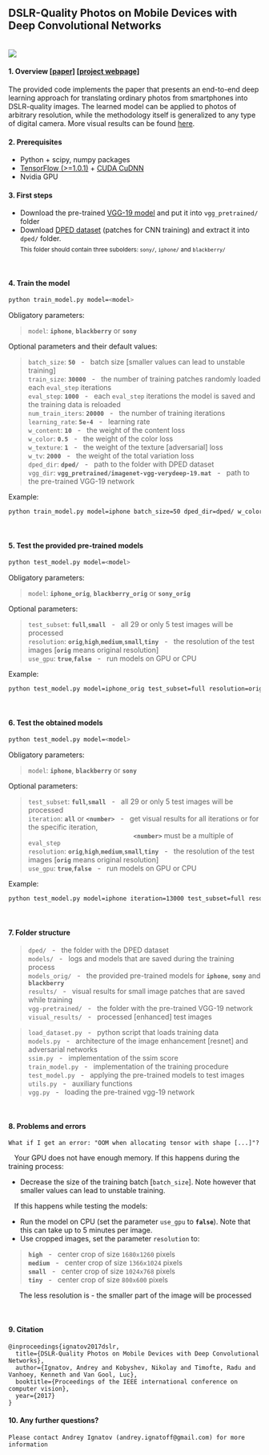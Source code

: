 ## DSLR-Quality Photos on Mobile Devices with Deep Convolutional Networks

<br/>

<img src="http://people.ee.ethz.ch/~ihnatova/assets/img/teaser_git.jpg"/>

<br/>

#### 1. Overview [[paper]](https://arxiv.org/pdf/1704.02470.pdf) [[project webpage]](http://dped-photos.vision.ee.ethz.ch) 

The provided code implements the paper that presents an end-to-end deep learning approach for translating ordinary photos from smartphones into DSLR-quality images. The learned model can be applied to photos of arbitrary resolution, while the methodology itself is generalized to 
any type of digital camera. More visual results can be found [here](http://people.ee.ethz.ch/~ihnatova/#demo).


#### 2. Prerequisites

- Python + scipy, numpy packages
- [TensorFlow (>=1.0.1)](https://www.tensorflow.org/install/) + [CUDA CuDNN](https://developer.nvidia.com/cudnn)
- Nvidia GPU


#### 3. First steps

- Download the pre-trained [VGG-19 model](https://drive.google.com/file/d/0BwOLOmqkYj-jMGRwaUR2UjhSNDQ/view?usp=sharing) and put it into `vgg_pretrained/` folder
- Download [DPED dataset](http://people.ee.ethz.ch/~ihnatova/#dataset) (patches for CNN training) and extract it into `dped/` folder.  
<sub>This folder should contain three subolders: `sony/`, `iphone/` and `blackberry/`</sub>

<br/>

#### 4. Train the model

```bash
python train_model.py model=<model>
```

Obligatory parameters:

>```model```: **```iphone```**, **```blackberry```** or **```sony```**

Optional parameters and their default values:

>```batch_size```: **```50```** &nbsp; - &nbsp; batch size [smaller values can lead to unstable training] <br/>
>```train_size```: **```30000```** &nbsp; - &nbsp; the number of training patches randomly loaded each ```eval_step``` iterations <br/>
>```eval_step```: **```1000```** &nbsp; - &nbsp; each ```eval_step``` iterations the model is saved and the training data is reloaded <br/>
>```num_train_iters```: **```20000```** &nbsp; - &nbsp; the number of training iterations <br/>
>```learning_rate```: **```5e-4```** &nbsp; - &nbsp; learning rate <br/>
>```w_content```: **```10```** &nbsp; - &nbsp; the weight of the content loss <br/>
>```w_color```: **```0.5```** &nbsp; - &nbsp; the weight of the color loss <br/>
>```w_texture```: **```1```** &nbsp; - &nbsp; the weight of the texture [adversarial] loss <br/>
>```w_tv```: **```2000```** &nbsp; - &nbsp; the weight of the total variation loss <br/>
>```dped_dir```: **```dped/```** &nbsp; - &nbsp; path to the folder with DPED dataset <br/>
>```vgg_dir```: **```vgg_pretrained/imagenet-vgg-verydeep-19.mat```** &nbsp; - &nbsp; path to the pre-trained VGG-19 network <br/>

Example:

```bash
python train_model.py model=iphone batch_size=50 dped_dir=dped/ w_color=0.7
```

<br/>

#### 5. Test the provided pre-trained models

```bash
python test_model.py model=<model>
```

Obligatory parameters:

>```model```: **```iphone_orig```**, **```blackberry_orig```** or **```sony_orig```**

Optional parameters:

>```test_subset```: **```full```**,**```small```**  &nbsp; - &nbsp; all 29 or only 5 test images will be processed <br/>
>```resolution```: **```orig```**,**```high```**,**```medium```**,**```small```**,**```tiny```** &nbsp; - &nbsp; the resolution of the test images [**```orig```** means original resolution]<br/>
>```use_gpu```: **```true```**,**```false```** &nbsp; - &nbsp; run models on GPU or CPU <br/>

Example:

```bash
python test_model.py model=iphone_orig test_subset=full resolution=orig use_gpu=true
```

<br/>

#### 6. Test the obtained models

```bash
python test_model.py model=<model>
```

Obligatory parameters:

>```model```: **```iphone```**, **```blackberry```** or **```sony```**

Optional parameters:

>```test_subset```: **```full```**,**```small```**  &nbsp; - &nbsp; all 29 or only 5 test images will be processed <br/>
>```iteration```: **```all```** or **```<number>```**  &nbsp; - &nbsp; get visual results for all iterations or for the specific iteration,  
>&emsp;&emsp;&emsp;&emsp;&emsp;&emsp;&emsp;&emsp;&emsp;&emsp;&emsp;&emsp;&emsp;&emsp;&emsp;**```<number>```** must be a multiple of ```eval_step``` <br/>
>```resolution```: **```orig```**,**```high```**,**```medium```**,**```small```**,**```tiny```** &nbsp; - &nbsp; the resolution of the test 
images [**```orig```** means original resolution]<br/>
>```use_gpu```: **```true```**,**```false```** &nbsp; - &nbsp; run models on GPU or CPU <br/>

Example:

```bash
python test_model.py model=iphone iteration=13000 test_subset=full resolution=orig use_gpu=true
```
<br/>

#### 7. Folder structure

>```dped/```              &nbsp; - &nbsp; the folder with the DPED dataset <br/>
>```models/```            &nbsp; - &nbsp; logs and models that are saved during the training process <br/>
>```models_orig/```       &nbsp; - &nbsp; the provided pre-trained models for **```iphone```**, **```sony```** and **```blackberry```** <br/>
>```results/```           &nbsp; - &nbsp; visual results for small image patches that are saved while training <br/>
>```vgg-pretrained/```    &nbsp; - &nbsp; the folder with the pre-trained VGG-19 network <br/>
>```visual_results/```    &nbsp; - &nbsp; processed [enhanced] test images <br/>

>```load_dataset.py```    &nbsp; - &nbsp; python script that loads training data <br/>
>```models.py```          &nbsp; - &nbsp; architecture of the image enhancement [resnet] and adversarial networks <br/>
>```ssim.py```            &nbsp; - &nbsp; implementation of the ssim score <br/>
>```train_model.py```     &nbsp; - &nbsp; implementation of the training procedure <br/>
>```test_model.py```      &nbsp; - &nbsp; applying the pre-trained models to test images <br/>
>```utils.py```           &nbsp; - &nbsp; auxiliary functions <br/>
>```vgg.py```             &nbsp; - &nbsp; loading the pre-trained vgg-19 network <br/>

<br/>

#### 8. Problems and errors

```
What if I get an error: "OOM when allocating tensor with shape [...]"?
```

&nbsp;&nbsp; Your GPU does not have enough memory. If this happens during the training process:

- Decrease the size of the training batch [```batch_size```]. Note however that smaller values can lead to unstable training.

&nbsp;&nbsp; If this happens while testing the models:

- Run the model on CPU (set the parameter ```use_gpu``` to **```false```**). Note that this can take up to 5 minutes per image. <br/>
- Use cropped images, set the parameter ```resolution``` to:

> **```high```**   &nbsp; - &nbsp; center crop of size ```1680x1260``` pixels <br/>
> **```medium```** &nbsp; - &nbsp; center crop of size ```1366x1024``` pixels <br/>
> **```small```** &nbsp; - &nbsp; center crop of size ```1024x768``` pixels <br/>
> **```tiny```** &nbsp; - &nbsp; center crop of size ```800x600``` pixels <br/>

&emsp;&nbsp; The less resolution is - the smaller part of the image will be processed

<br/>

#### 9. Citation

```
@inproceedings{ignatov2017dslr,
  title={DSLR-Quality Photos on Mobile Devices with Deep Convolutional Networks},
  author={Ignatov, Andrey and Kobyshev, Nikolay and Timofte, Radu and Vanhoey, Kenneth and Van Gool, Luc},
  booktitle={Proceedings of the IEEE international conference on computer vision},
  year={2017}
}
```


#### 10. Any further questions?

```
Please contact Andrey Ignatov (andrey.ignatoff@gmail.com) for more information
```
